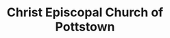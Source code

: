 ---
layout: repo
title: "Christ Episcopal Church of Pottstown"
id: 15072
permalink: repos/15072/
---